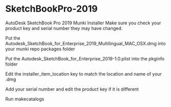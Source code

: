 # SketchBookPro-2019
AutoDesk SketchBook Pro 2019 Munki Installer
Make sure you check your product key and serial number they may have changed.

Put the Autodesk_SketchBook_for_Enterprise_2019_Multilingual_MAC_OSX.dmg into your munki repo packages folder

Put the Autodesk_SketchBook_for_Enterprise_2019-1.0.plist into the pkginfo folder

Edit the installer_item_location key to match the location and name of your .dmg

Add your serial number and edit the product key if it is different

Run makecatalogs

